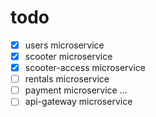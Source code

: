 # todo

- [x] users microservice
- [x] scooter microservice
- [x] scooter-access microservice
- [ ] rentals microservice
- [ ] payment microservice ...
- [ ] api-gateway microservice
